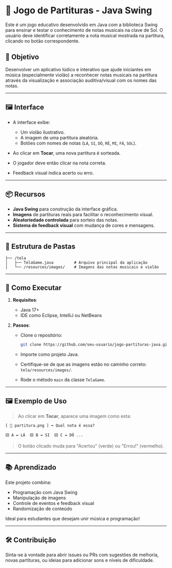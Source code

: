 # 🎼 Jogo de Partituras - Java Swing

Este é um jogo educativo desenvolvido em Java com a biblioteca Swing para ensinar e testar o conhecimento de notas musicais na clave de Sol. O usuário deve identificar corretamente a nota musical mostrada na partitura, clicando no botão correspondente.

## 🧠 Objetivo

Desenvolver um aplicativo lúdico e interativo que ajude iniciantes em música (especialmente violão) a reconhecer notas musicais na partitura através da visualização e associação auditiva/visual com os nomes das notas.

---

## 🖼️ Interface

* A interface exibe:

  * Um violão ilustrativo.
  * A imagem de uma partitura aleatória.
  * Botões com nomes de notas (`LÁ`, `SI`, `DÓ`, `RÉ`, `MI`, `FÁ`, `SOL`).
* Ao clicar em **Tocar**, uma nova partitura é sorteada.
* O jogador deve então clicar na nota correta.
* Feedback visual indica acerto ou erro.

---

## 📦 Recursos

* **Java Swing** para construção da interface gráfica.
* **Imagens** de partituras reais para facilitar o reconhecimento visual.
* **Aleatoriedade controlada** para sorteio das notas.
* **Sistema de feedback visual** com mudança de cores e mensagens.

---

## 📁 Estrutura de Pastas

```
├── /tela
│   ├── TelaGame.java         # Arquivo principal da aplicação
│   └── /resources/images/    # Imagens das notas musicais e violão
```

---

## 🚀 Como Executar

1. **Requisitos**:

   * Java 17+
   * IDE como Eclipse, IntelliJ ou NetBeans

2. **Passos**:

   * Clone o repositório:

     ```bash
     git clone https://github.com/seu-usuario/jogo-partituras-java.git
     ```
   * Importe como projeto Java.
   * Certifique-se de que as imagens estão no caminho correto: `tela/resources/images/`.
   * Rode o método `main` da classe `TelaGame`.

---

## 🖼️ Exemplo de Uso

> Ao clicar em **Tocar**, aparece uma imagem como esta:

```
[ 🎵 partitura.png ] ➡ Qual nota é essa?

🟨 A = LÁ  🟨 B = SI  🟨 C = DÓ ...
```

> O botão clicado muda para "Acertou" (verde) ou "Errou!" (vermelho).

---

## 📚 Aprendizado

Este projeto combina:

* Programação com Java Swing
* Manipulação de imagens
* Controle de eventos e feedback visual
* Randomização de conteúdo

Ideal para estudantes que desejam unir música e programação!

---

## 🛠️ Contribuição

Sinta-se à vontade para abrir issues ou PRs com sugestões de melhoria, novas partituras, ou ideias para adicionar sons e níveis de dificuldade.
